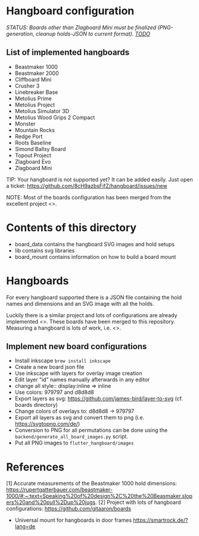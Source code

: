 # Hangboard configuration
*STATUS: Boards other than Zlagboard Mini must be finalized (PNG-generation, cleanup holds-JSON to current format). [TODO](./TODO.md)*


## List of implemented hangboards
- Beastmaker 1000
- Beastmaker 2000
- Cliffboard Mini
- Crusher 3
- Linebreaker Base
- Metolius Prime
- Metolius Project
- Metolius Simulator 3D
- Metolius Wood Grips 2 Compact
- Monster
- Mountain Rocks
- Redge Port
- Roots Baseline
- Simond Ballsy Board
- Topout Project
- Zlagboard Evo
- Zlagboard Mini

TIP: Your hangboard is not supported yet? It can be added easily. Just open a ticket: 
https://github.com/8cH9azbsFifZ/hangboard/issues/new

NOTE: Most of the boards configuration has been merged from the excellent project <<Boards>>.


# Contents of this directory
- board_data contains the hangboard SVG images and hold setups
- lib contains svg libraries
- board_mount contains information on how to build a board mount



# Hangboards
For every hangboard supported there is a JSON file containing the hold names and dimensions and an SVG image with all the holds.

Luckily there is a similar project and lots of configurations are already implemented <<Boards>>. These boards have been merged to this
repository.
Measuring a hangboard is lots of work, i.e. <<Beastmaker1000HoldSizes>>.


## Implement new board configurations

- Install inkscape `brew install inkscape`
- Create a new board json file 
- Use inkscape with layers for overlay image creation 
- Edit layer "id" names manually afterwards in any editor
- change all style:: display:inline => inline
- Use colors: 979797 and d8d8d8
- Export layers as svg: https://github.com/james-bird/layer-to-svg (cf. boards directory)
- Change colors of overlays to: d8d8d8 -> 979797
- Export all layers as svg and convert them to png (i.e. https://svgtopng.com/de/)
- Conversion to PNG for all permutations can be done using the `backend/generate_all_board_images.py` script.
- Put all PNG images to `flutter_hangboard/images`

# References
<a id="Beastmaker1000HoldSizes">[1]</a> Accurate measurements of the Beastmaker 1000 hold dimensions: https://rupertgatterbauer.com/beastmaker-1000/#:~:text=Speaking%20of%20design%2C%20the%20Beasmaker,slopers%20and%20pull%2Dup%20jugs.
<a id="Boards">[2]</a> Project with lots of hangboard configurations: https://github.com/gitaaron/boards
+ Universal mount for hangboards in door frames https://smartrock.de/?lang=de